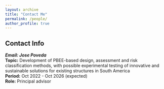 ```yaml
---
layout: archive
title: "Contact Me"
permalink: /people/
author_profile: true
---
```


## Contact Info
***Email: Jose Poveda***\
**Topic:** Development of PBEE-based design, assessment and risk classification methods, with possible experimental testing of innovative and sustainable solutions for existing structures in South America\
**Period:** Oct 2022 - Oct 2026 (expected)\
**Role:** Principal advisor
